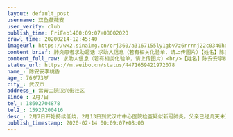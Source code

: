 ```yaml
---
layout: default_post
username: 双鱼薇薇安
user_verify: club
publish_time: FriFeb1400:09:07+08002020
crawl_time: 20200214-12:45:40
imageurl: https://wx2.sinaimg.cn/orj360/a3167155ly1gbv7z6rrrnj22c0340hdu.jpg,https://wx2.sinaimg.cn/orj360/a3167155ly1gbv7z4wvjhj22c0340u0y.jpg,https://wx1.sinaimg.cn/orj360/a3167155ly1gbv7zb22x6j22c0340kjq.jpg,https://wx3.sinaimg.cn/orj360/a3167155ly1gbv7zhdw8qj22c03404qu.jpg,https://wx2.sinaimg.cn/orj360/a3167155ly1gbv7zptw10j23402c04qu.jpg,https://wx2.sinaimg.cn/orj360/a3167155ly1gbv7zvp24kj23402c04qt.jpg,https://wx2.sinaimg.cn/orj360/a3167155ly1gbv8016elnj23402c01l1.jpg
content_brief: 肺炎患者求助超话 求助人信息（若有相关化验单，请上传图片）【姓名】陈安安 李桃香【年龄】76岁 73岁【所在城市】武汉市【所在小区、社区】常青二院 汉兴街社区【患病时间】2月7日【联系方式】18602704878【其他紧急联系人】15927200416【病情描述】 2月7日开始持续低烧，2月13日到武汉市 ...全文
content_full_raw: 求助人信息（若有相关化验单，请上传图片）<br/>【姓名】陈安安李桃香<br/>【年龄】76岁73岁<br/>【所在城市】武汉市<br/>【所在小区、社区】常青二院汉兴街社区<br/>【患病时间】2月7日<br/>【联系方式】18602704878<br/>【其他紧急联系人】15927200416<br/>【病情描述】2月7日开始持续低烧，2月13日到武汉市中心医院检查疑似新冠肺炎。父亲已经几天未进食了，全身无力，病情严重，现在母亲也感染了，并伴有轻微咳嗽。希望能安排尽快住院治疗
status_url: https://m.weibo.cn/status/4471659421972078
name_: 陈安安李桃香
age_: 76岁73岁
city_: 武汉市
address_: 常青二院汉兴街社区
since_: 2月7日
tel_: 18602704878
tel2_: 15927200416
desc_: 2月7日开始持续低烧，2月13日到武汉市中心医院检查疑似新冠肺炎。父亲已经几天未进食了，全身无力，病情严重，现在母亲也感染了，并伴有轻微咳嗽。希望能安排尽快住院治疗
publish_timestamp: 2020-02-14 00:09:07+08:00
---
```

